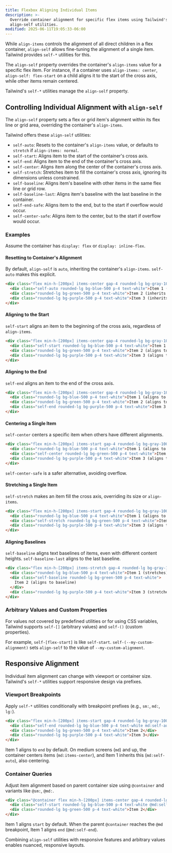 ```yaml
---
title: Flexbox Aligning Individual Items
description: >-
  Override container alignment for specific flex items using Tailwind's
  align-self utilities.
modified: 2025-06-11T19:05:33-06:00
---
```


While `align-items` controls the alignment of all direct children in a flex container, `align-self` allows fine-tuning the alignment of a single item. Tailwind provides `self-*` utilities for this.

The `align-self` property overrides the container's `align-items` value for a specific flex item. For instance, if a container uses `align-items: center`, `align-self: flex-start` on a child aligns it to the start of the cross axis, while other items remain centered.

Tailwind's `self-*` utilities manage the `align-self` property.

## Controlling Individual Alignment with `align-self`

The `align-self` property sets a flex or grid item's alignment within its flex line or grid area, overriding the container's `align-items`.

Tailwind offers these `align-self` utilities:

- `self-auto`: Resets to the container's `align-items` value, or defaults to `stretch` if `align-items: normal`.
- `self-start`: Aligns item to the start of the container's cross axis.
- `self-end`: Aligns item to the end of the container's cross axis.
- `self-center`: Aligns item along the center of the container's cross axis.
- `self-stretch`: Stretches item to fill the container's cross axis, ignoring its dimensions unless constrained.
- `self-baseline`: Aligns item's baseline with other items in the same flex line or grid row.
- `self-baseline-last`: Aligns item's baseline with the last baseline in the container.
- `self-end-safe`: Aligns item to the end, but to the start if overflow would occur.
- `self-center-safe`: Aligns item to the center, but to the start if overflow would occur.

### Examples

Assume the container has `display: flex` or `display: inline-flex`.

#### Resetting to Container's Alignment

By default, `align-self` is `auto`, inheriting the container's `align-items`. `self-auto` makes this explicit.

```html tailwind
<div class="flex min-h-[200px] items-center gap-4 rounded-lg bg-gray-100 p-6">
  <div class="self-auto rounded-lg bg-blue-500 p-4 text-white">Item 1 (inherits center)</div>
  <div class="rounded-lg bg-green-500 p-4 text-white">Item 2 (inherits center)</div>
  <div class="rounded-lg bg-purple-500 p-4 text-white">Item 3 (inherits center)</div>
</div>
```

#### Aligning to the Start

`self-start` aligns an item to the beginning of the cross axis, regardless of `align-items`.

```html tailwind
<div class="flex min-h-[200px] items-center gap-4 rounded-lg bg-gray-100 p-6">
  <div class="self-start rounded-lg bg-blue-500 p-4 text-white">Item 1 (aligns to start)</div>
  <div class="rounded-lg bg-green-500 p-4 text-white">Item 2 (aligns to center)</div>
  <div class="rounded-lg bg-purple-500 p-4 text-white">Item 3 (aligns to center)</div>
</div>
```

#### Aligning to the End

`self-end` aligns an item to the end of the cross axis.

```html tailwind
<div class="flex min-h-[200px] items-center gap-4 rounded-lg bg-gray-100 p-6">
  <div class="rounded-lg bg-blue-500 p-4 text-white">Item 1 (aligns to center)</div>
  <div class="rounded-lg bg-green-500 p-4 text-white">Item 2 (aligns to center)</div>
  <div class="self-end rounded-lg bg-purple-500 p-4 text-white">Item 3 (aligns to end)</div>
</div>
```

#### Centering a Single Item

`self-center` centers a specific item when others have different alignments.

```html tailwind
<div class="flex min-h-[200px] items-start gap-4 rounded-lg bg-gray-100 p-6">
  <div class="rounded-lg bg-blue-500 p-4 text-white">Item 1 (aligns to start)</div>
  <div class="self-center rounded-lg bg-green-500 p-4 text-white">Item 2 (aligns to center)</div>
  <div class="rounded-lg bg-purple-500 p-4 text-white">Item 3 (aligns to start)</div>
</div>
```

`self-center-safe` is a safer alternative, avoiding overflow.

#### Stretching a Single Item

`self-stretch` makes an item fill the cross axis, overriding its size or `align-items`.

```html tailwind
<div class="flex min-h-[200px] items-start gap-4 rounded-lg bg-gray-100 p-6">
  <div class="rounded-lg bg-blue-500 p-4 text-white">Item 1 (aligns to start)</div>
  <div class="self-stretch rounded-lg bg-green-500 p-4 text-white">Item 2 (stretches)</div>
  <div class="rounded-lg bg-purple-500 p-4 text-white">Item 3 (aligns to start)</div>
</div>
```

#### Aligning Baselines

`self-baseline` aligns text baselines of items, even with different content heights. `self-baseline-last` aligns to the last baseline.

```html tailwind
<div class="flex min-h-[200px] items-stretch gap-4 rounded-lg bg-gray-100 p-6">
  <div class="rounded-lg bg-blue-500 p-4 text-white">Item 1 (stretches)</div>
  <div class="self-baseline rounded-lg bg-green-500 p-4 text-white">
    Item 2 (aligns to baseline)
  </div>
  <div class="rounded-lg bg-purple-500 p-4 text-white">Item 3 (stretches)</div>
</div>
```

### Arbitrary Values and Custom Properties

For values not covered by predefined utilities or for using CSS variables, Tailwind supports `self-[]` (arbitrary values) and `self-()` (custom properties).

For example, `self-[flex-start]` is like `self-start`. `self-(--my-custom-alignment)` sets `align-self` to the value of `--my-custom-alignment`.

## Responsive Alignment

Individual item alignment can change with viewport or container size. Tailwind's `self-*` utilities support responsive design via prefixes.

### Viewport Breakpoints

Apply `self-*` utilities conditionally with breakpoint prefixes (e.g., `sm:`, `md:`, `lg:`).

```html tailwind
<div class="flex min-h-[200px] items-start gap-4 rounded-lg bg-gray-100 p-6 md:items-center">
  <div class="self-end rounded-lg bg-blue-500 p-4 text-white md:self-auto">Item 1</div>
  <div class="rounded-lg bg-green-500 p-4 text-white">Item 2</div>
  <div class="rounded-lg bg-purple-500 p-4 text-white">Item 3</div>
</div>
```

Item 1 aligns to `end` by default. On medium screens (`md`) and up, the container centers items (`md:items-center`), and Item 1 inherits this (`md:self-auto`), also centering.

### Container Queries

Adjust item alignment based on parent container size using `@container` and variants like `@sm:`, `@md:`.

```html tailwind
<div class="@container flex min-h-[200px] items-center gap-4 rounded-lg bg-gray-100 p-6">
  <div class="self-start rounded-lg bg-blue-500 p-4 text-white @md:self-end">Item 1</div>
  <div class="rounded-lg bg-green-500 p-4 text-white">Item 2</div>
</div>
```

Item 1 aligns `start` by default. When the parent `@container` reaches the `@md` breakpoint, Item 1 aligns `end` (`@md:self-end`).

Combining `align-self` utilities with responsive features and arbitrary values enables nuanced, responsive layouts.
